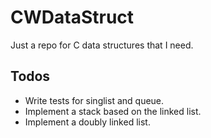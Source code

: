 # CWDataStruct
Just a repo for C data structures that I need.

## Todos
- Write tests for singlist and queue.
- Implement a stack based on the linked list.
- Implement a doubly linked list.
